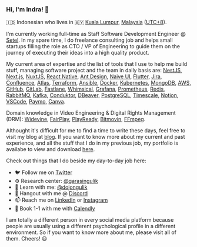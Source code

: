 ### Hi, I'm Indra! 👋

🇮🇩 Indonesian who lives in 🇲🇾 [Kuala Lumpur](https://www.dbkl.gov.my), [Malaysia](https://www.malaysia.gov.my) ([UTC+8](https://www.timeanddate.com/worldclock/malaysia/kuala-lumpur)).

I'm currently working full-time as Staff Software Development Engineer @ [Setel](http://setel.com/). In my spare time, I do freelance consulting job and helps small startups filling the role as CTO / VP of Engineering to guide them on the journey of executing their ideas into a high quality product.

My current area of expertise and the list of tools that I use to help me build stuff, managing software project and the team in daily basis are: [NestJS](https://nestjs.com/), [Next.js](https://nextjs.org/), [NuxtJS](https://nuxtjs.org/), [React Native](https://reactnative.dev/), [Ant Design](https://ant.design/), [Naive UI](https://www.naiveui.com/en-US/os-theme), [Flutter](https://flutter.dev/), [Jira](https://www.atlassian.com/software/jira), [Confluence](https://www.atlassian.com/software/confluence), [Atlas](https://www.atlassian.com/software/atlas), [Terraform](https://www.terraform.io/), [Ansible](https://www.ansible.com/), [Docker](https://www.docker.com/), [Kubernetes](https://kubernetes.io/), [MongoDB](https://www.mongodb.com/), [AWS](https://aws.amazon.com/), [GitHub](https://github.com/), [GitLab](https://about.gitlab.com/), [Fastlane](https://fastlane.tools/), [Whimsical](https://whimsical.com/), [Grafana](https://grafana.com/), [Prometheus](https://prometheus.io/), [Redis](https://redis.io/), [RabbitMQ](https://www.rabbitmq.com/), [Kafka](https://kafka.apache.org/), [Conduktor](https://www.conduktor.io/), [DBeaver](https://dbeaver.io/), [PostgreSQL](https://www.postgresql.org/), [Timescale](https://www.timescale.com/), [Notion](https://www.notion.so/), [VSCode](https://code.visualstudio.com/), [Paymo](https://www.paymoapp.com/), [Canva](https://www.canva.com/).

Domain knowledge in Video Engineering & Digital Rights Management (DRM): [Widevine](https://www.widevine.com/), [FairPlay](https://developer.apple.com/streaming/fps/), [PlayReady](https://www.microsoft.com/playready/), [Bitmovin](https://bitmovin.com/), [FFmpeg](https://ffmpeg.org/).

Althought it's difficult for me to find a time to write these days, feel free to visit my blog at [blog](https://blog.indragunawan.com). If you want to know more about my current and past experience, and all the stuff that I do in my previous job, my portfolio is availabe to view and download [here](https://cv.indragunawan.com).

Check out things that I do beside my day-to-day job here:

- 🐦 Follow me on [Twitter](https://twitter.com/igunawandotcom)
- ⚙️ Research center: [@garasingulik](https://github.com/garasingulik)
- 🥋 Learn with me: [@dojongulik](https://github.com/dojongulik)
- 💬 Hangout with me @ [Discord](https://discord.gg/qt4Y2dhDfe)
- 📫 Reach me on [LinkedIn](https://www.linkedin.com/in/feedsbrain/) or [Instagram](https://instagram.com/indragunawandotcom)
- 📅 Book 1-1 with me with [Calendly](https://calendly.com/indragunawan/booking)

I am totally a different person in every social media platform because people are usually using a different psychological profile in a different environment. So if you want to know more about me, please visit all of them. Cheers! 😃

